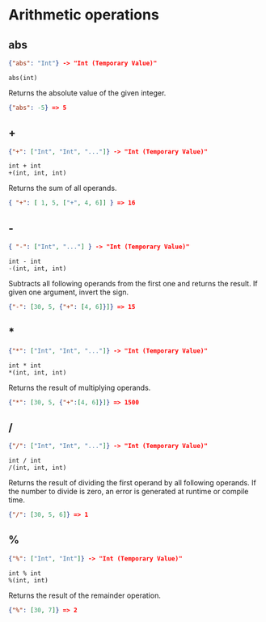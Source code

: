 # Arithmetic operations

## abs

```json
{"abs": "Int"} -> "Int (Temporary Value)"
```

```text
abs(int)
```

Returns the absolute value of the given integer.

```json
{"abs": -5} => 5
```

## +

```json
{"+": ["Int", "Int", "..."]} -> "Int (Temporary Value)"
```

```text
int + int
+(int, int, int)
```

Returns the sum of all operands.

```json
{ "+": [ 1, 5, ["+", 4, 6]] } => 16
```

## -

```json
{ "-": ["Int", "..."] } -> "Int (Temporary Value)"
```

```text
int - int
-(int, int, int)
```

Subtracts all following operands from the first one and returns the result.
If given one argument, invert the sign.

```json
{"-": [30, 5, {"+": [4, 6]}]} => 15
```

## *

```json
{"*": ["Int", "Int", "..."]} -> "Int (Temporary Value)"
```

```text
int * int
*(int, int, int)
```

Returns the result of multiplying operands.

```json
{"*": [30, 5, {"+":[4, 6]}]} => 1500
```

## /

```json
{"/": ["Int", "Int", "..."]} -> "Int (Temporary Value)"
```

```text
int / int
/(int, int, int)
```

Returns the result of dividing the first operand by all following operands.
If the number to divide is zero, an error is generated at runtime or compile time.

```json
{"/": [30, 5, 6]} => 1
```

## %

```json
{"%": ["Int", "Int"]} -> "Int (Temporary Value)"
```

```text
int % int
%(int, int)
```

Returns the result of the remainder operation.

```json
{"%": [30, 7]} => 2
```
